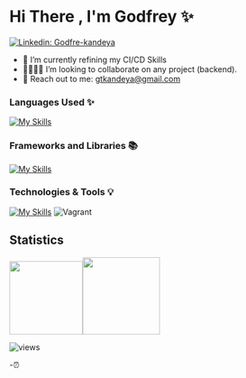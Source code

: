 # Hi There , I'm Godfrey ✨  

[![Linkedin: Godfre-kandeya](https://www.linkedin.com/in/godfrey-kandeya-2a3b47242/?style=for-the-badge&logo=Linkedin&Color=blue&link=https://www.linkedin.com/in/godfrey-kandeya-2a3b47242/)](https://www.linkedin.com/in/godfrey-kandeya-2a3b47242/)

- 👷 I’m currently refining my CI/CD Skills
- 👨‍👩‍👧‍👦 I’m looking to collaborate on any project (backend).
- 📩 Reach out to me: <gtkandeya@gmail.com>


### Languages Used ✨

<!-- ![C](https://img.shields.io/badge/c-%2300599C.svg?style=for-the-badge&logo=c&logoColor=white)
![CSS3](https://img.shields.io/badge/css3-%231572B6.svg?style=for-the-badge&logo=css3&logoColor=white)
![HTML5](https://img.shields.io/badge/html5-%23E34F26.svg?style=for-the-badge&logo=html5&logoColor=white)
![JavaScript](https://img.shields.io/badge/javascript-%23323330.svg?style=for-the-badge&logo=javascript&logoColor=%23F7DF1E)
![Markdown](https://img.shields.io/badge/markdown-%23000000.svg?style=for-the-badge&logo=markdown&logoColor=white)
![Python](https://img.shields.io/badge/python-3670A0?style=for-the-badge&logo=python&logoColor=ffdd54)
![Shell Script](https://img.shields.io/badge/shell_script-%23121011.svg?style=for-the-badge&logo=gnu-bash&logoColor=white) -->
[![My Skills](https://skills.thijs.gg/icons?i=c,css,html,javascript,markdown,python,bash,java&theme=dark)](https://skills.thijs.gg)

### Frameworks and Libraries 📚

<!-- ![Bootstrap](https://img.shields.io/badge/bootstrap-%23563D7C.svg?style=for-the-badge&logo=bootstrap&logoColor=white)
![Django](https://img.shields.io/badge/django-%23092E20.svg?style=for-the-badge&logo=django&logoColor=white)
 -->
[![My Skills](https://skills.thijs.gg/icons?i=django,nodejs,react,tailwind,bootstrap,figma&theme=dark)](https://skills.thijs.gg)

### Technologies & Tools 💡 

[![My Skills](https://skills.thijs.gg/icons?i=postgres,mysql,nano,git,teraform,linux,postman,vscode&theme=dark)](https://skills.thijs.gg)
![Vagrant](https://img.shields.io/badge/vagrant-%231563FF.svg?style=for-the-badge&logo=vagrant&logoColor=orange)

## Statistics

<a href="https://github.com/godfre-tankan"><img height="130px" src="https://github-readme-stats.vercel.app/api?username=godfrey-tankann&hide_title=true&hide_border=true&show_icons=true&include_all_commits=true&count_private=true&line_height=21&theme=tokyonight" /><!-- wi*quL3fcV --><img height="137px" src="https://github-readme-stats.vercel.app/api/top-langs/?username=godfrey-tankan&hide_title=true&hide_border=true&layout=compact&langs_count=10theme=tokyonight&&hide=css,html,shaderlab&theme=tokyonight" /></a>

<!-- [![wakatime](https://wakatime.com/badge/user/b3046e07-b277-4034-9c3c-8e48a13c62f6.svg)](https://wakatime.com/@b3046e07-b277-4034-9c3c-8e48a13c62f6) -->
![views](https://komarev.com/ghpvc/?username=godfrey-tankan)

-⏰
